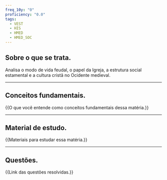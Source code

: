 ```yaml
---
freq_10y: "0"
proficiency: "0.0"
tags:
  - VEST
  - HIS
  - HMED
  - HMED_SOC
---
```

## Sobre o que se trata.

Analisa o modo de vida feudal, o papel da Igreja, a estrutura social estamental e a cultura cristã no Ocidente medieval.

--- 
## Conceitos fundamentais.

{{O que você entende como conceitos fundamentais dessa matéria.}}

---
## Material de estudo.

{{Materiais para estudar essa matéria.}}

--- 
## Questões.

{{Link das questões resolvidas.}}